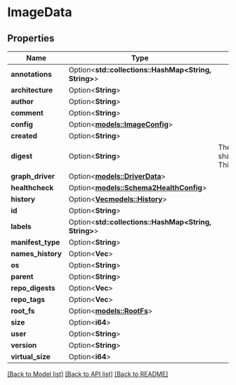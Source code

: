 # ImageData

## Properties

Name | Type | Description | Notes
------------ | ------------- | ------------- | -------------
**annotations** | Option<**std::collections::HashMap<String, String>**> |  | [optional]
**architecture** | Option<**String**> |  | [optional]
**author** | Option<**String**> |  | [optional]
**comment** | Option<**String**> |  | [optional]
**config** | Option<[**models::ImageConfig**](ImageConfig.md)> |  | [optional]
**created** | Option<**String**> |  | [optional]
**digest** | Option<**String**> | The following is an example of the contents of Digest types:  sha256:7173b809ca12ec5dee4506cd86be934c4596dd234ee82c0662eac04a8c2c71dc  This allows to abstract the digest behind this type and work only in those terms. | [optional]
**graph_driver** | Option<[**models::DriverData**](DriverData.md)> |  | [optional]
**healthcheck** | Option<[**models::Schema2HealthConfig**](Schema2HealthConfig.md)> |  | [optional]
**history** | Option<[**Vec<models::History>**](History.md)> |  | [optional]
**id** | Option<**String**> |  | [optional]
**labels** | Option<**std::collections::HashMap<String, String>**> |  | [optional]
**manifest_type** | Option<**String**> |  | [optional]
**names_history** | Option<**Vec<String>**> |  | [optional]
**os** | Option<**String**> |  | [optional]
**parent** | Option<**String**> |  | [optional]
**repo_digests** | Option<**Vec<String>**> |  | [optional]
**repo_tags** | Option<**Vec<String>**> |  | [optional]
**root_fs** | Option<[**models::RootFs**](RootFS.md)> |  | [optional]
**size** | Option<**i64**> |  | [optional]
**user** | Option<**String**> |  | [optional]
**version** | Option<**String**> |  | [optional]
**virtual_size** | Option<**i64**> |  | [optional]

[[Back to Model list]](../README.md#documentation-for-models) [[Back to API list]](../README.md#documentation-for-api-endpoints) [[Back to README]](../README.md)


